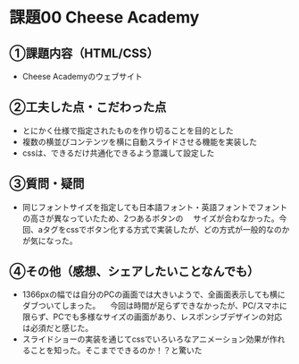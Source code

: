 # 課題00 Cheese Academy
## ①課題内容（HTML/CSS）
- Cheese Academyのウェブサイト

## ②工夫した点・こだわった点
- とにかく仕様で指定されたものを作り切ることを目的とした
- 複数の横並びコンテンツを横に自動スライドさせる機能を実装した
- cssは、できるだけ共通化できるよう意識して設定した

## ③質問・疑問
- 同じフォントサイズを指定しても日本語フォント・英語フォントでフォントの高さが異なっていたため、2つあるボタンの
　サイズが合わなかった。今回、aタグをcssでボタン化する方式で実装したが、どの方式が一般的なのかが気になった。

## ④その他（感想、シェアしたいことなんでも）
- 1366pxの幅では自分のPCの画面では大きいようで、全画面表示しても横にダブついてしまった。
　今回は時間が足らずできなかったが、PC/スマホに限らず、PCでも多様なサイズの画面があり、レスポンシブデザインの対応
  は必須だと感じた。
- スライドショーの実装を通じてcssでいろいろなアニメーション効果が作れることを知った。そこまでできるのか！？と驚いた

